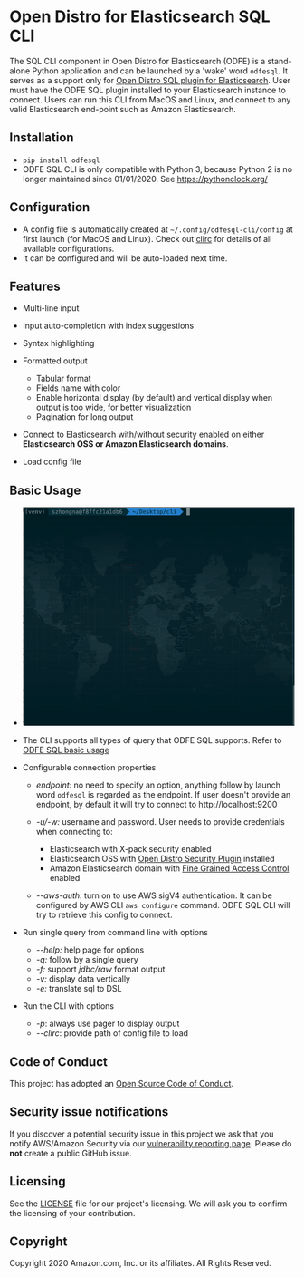 # Open Distro for Elasticsearch SQL CLI

The SQL CLI component in Open Distro for Elasticsearch (ODFE) is a stand-alone Python application and can be launched by a 'wake' word `odfesql`. It serves as a support only for 
[Open Distro SQL plugin for Elasticsearch](https://opendistro.github.io/for-elasticsearch-docs/docs/sql/). User must have the ODFE SQL plugin installed to your Elasticsearch instance to connect. Users can run this CLI from MacOS and Linux, and connect to any valid Elasticsearch end-point such as Amazon Elasticsearch.

## Installation
- `pip install odfesql` 
- ODFE SQL CLI is only compatible with Python 3, because Python 2 is no longer maintained since 01/01/2020. See https://pythonclock.org/ 

## Configuration
- A config file is automatically created at `~/.config/odfesql-cli/config` at first launch (for MacOS and Linux). 
Check out [clirc](src/conf/clirc) for details of all available configurations.
- It can be configured and will be auto-loaded next time.

## Features
- Multi-line input
- Input auto-completion with index suggestions
- Syntax highlighting
- Formatted output
    - Tabular format
    - Fields name with color
    - Enable horizontal display (by default) and vertical display when output is too wide, for better visualization
    - Pagination for long output

- Connect to Elasticsearch with/without security enabled on either **Elasticsearch OSS or Amazon Elasticsearch domains**.
- Load config file

## Basic Usage
- ![](./screenshots/usage.gif)
- The CLI supports all types of query that ODFE SQL supports. Refer to [ODFE SQL basic usage](https://github.com/opendistro-for-elasticsearch/sql#basic-usage)
    
- Configurable connection properties
    - *endpoint:* no need to specify an option, anything follow by launch word `odfesql` is regarded as the endpoint. 
    If user doesn't provide an endpoint, by default it will try to connect to http://localhost:9200
    - *-u/-w:* username and password. User needs to provide credentials when connecting to:
        - Elasticsearch with X-pack security enabled
        - Elasticsearch OSS with [Open Distro Security Plugin](https://opendistro.github.io/for-elasticsearch-docs/docs/install/plugins/) installed
        - Amazon Elasticsearch domain with [Fine Grained Access Control](https://docs.aws.amazon.com/elasticsearch-service/latest/developerguide/fgac.html) enabled

    - *--aws-auth:* turn on to use AWS sigV4 authentication. It can be configured by AWS CLI `aws configure` command. ODFE SQL
    CLI will try to retrieve this config to connect.

- Run single query from command line with options
    - *--help:* help page for options
    - *-q:* follow by a single query
    - *-f:* support *jdbc/raw* format output
    - *-v:* display data vertically
    - *-e:* translate sql to DSL

- Run the CLI with options
    - *-p*: always use pager to display output
    - *--clirc*: provide path of config file to load


## Code of Conduct

This project has adopted an [Open Source Code of Conduct](https://opendistro.github.io/for-elasticsearch/codeofconduct.html).


## Security issue notifications

If you discover a potential security issue in this project we ask that you notify AWS/Amazon Security 
via our [vulnerability reporting page](http://aws.amazon.com/security/vulnerability-reporting/). 
Please do **not** create a public GitHub issue.


## Licensing

See the [LICENSE](./LICENSE.TXT) file for our project's licensing. We will ask you to confirm the licensing of your contribution.


## Copyright

Copyright 2020 Amazon.com, Inc. or its affiliates. All Rights Reserved.
